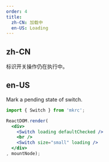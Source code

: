 ```yaml
---
order: 4
title:
  zh-CN: 加载中
  en-US: Loading
---
```


## zh-CN

标识开关操作仍在执行中。

## en-US

Mark a pending state of switch.

````jsx
import { Switch } from 'mkrc';

ReactDOM.render(
  <div>
    <Switch loading defaultChecked />
    <br />
    <Switch size="small" loading />
  </div>
, mountNode);
````
